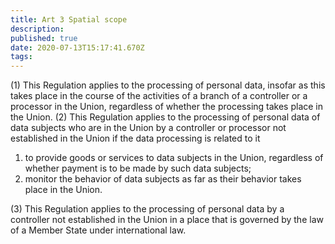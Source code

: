 ```yaml
---
title: Art 3 Spatial scope 
description: 
published: true
date: 2020-07-13T15:17:41.670Z
tags: 
---
```


(1) This Regulation applies to the processing of personal data, insofar as this takes place in the course of the activities of a branch of a controller or a processor in the Union, regardless of whether the processing takes place in the Union.
(2) This Regulation applies to the processing of personal data of data subjects who are in the Union by a controller or processor not established in the Union if the data processing is related to it
1. to provide goods or services to data subjects in the Union, regardless of whether payment is to be made by such data subjects;
2. monitor the behavior of data subjects as far as their behavior takes place in the Union.

(3) This Regulation applies to the processing of personal data by a controller not established in the Union in a place that is governed by the law of a Member State under international law.